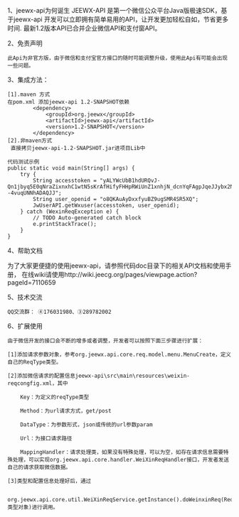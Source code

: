 1、jeewx-api为何诞生
  JEEWX-API 是第一个微信公众平台Java版极速SDK，基于jeewx-api 开发可以立即拥有简单易用的API，让开发更加轻松自如，节省更多时间. 最新1.2版本API已合并企业微信API和支付窗API。
 
2、免责声明

	此Api为非官方版，由于微信和支付宝官方接口的随时可能调整升级，使用此Api有可能会出现一些问题。

3、集成方法：

	[1].maven 方式
    在pom.xml 添加jeewx-api 1.2-SNAPSHOT依赖
			<dependency>  
				<groupId>org.jeewx</groupId>  
				<artifactId>jeewx-api</artifactId>  
				<version>1.2-SNAPSHOT</version>  
			</dependency>
	[2].非maven方式
     直接拷贝jeewx-api-1.2-SNAPSHOT.jar进项目Lib中

	代码测试示例
	public static void main(String[] args) {
		try {
			String accesstoken = "yALYWcUbB1hdURQvJ-Qn1jbyq5E0qNraZixnxhC1wtN5sKrAfHifyFHHpRWiUnZ1xnhjN_dcnYqFAgpJqeJJybx2NOVoEDZd7SFLjwFIvM8AJv3a8EGarbY0jo--4vuqUNNhADAQJJ";
			String user_openid = "o8QKAuAyDxxfyuBZ9ugSMR4SR5XQ";
			JwUserAPI.getWxuser(accesstoken, user_openid);
		} catch (WexinReqException e) {
			// TODO Auto-generated catch block
			e.printStackTrace();
		}
	}
	
4、帮助文档

  为了大家更便捷的使用jeewx-api，请参照代码doc目录下的相关API文档和使用手册，
  在线wiki请使用http://wiki.jeecg.org/pages/viewpage.action?pageId=7110659

5、技术交流

	QQ交流群： ④176031980、③289782002

6、扩展使用

	由于微信开发的接口会不断的增多或者调整，开发者可以按照下面三步骤进行扩展：

	[1]添加请求参数对象，参考org.jeewx.api.core.req.model.menu.MenuCreate，定义自己的ReqType类型。

	[2]添加微信请求的配置信息jeewx-api\src\main\resources\weixin-reqcongfig.xml，其中

		Key：为定义的reqType类型

		Method：为url请求方式，get/post

		DataType：为参数形式，json或传统的url参数param

		Url：为接口请求路径

		MappingHandler：请求处理类，如果没有特殊处理，可以为空，如存在请求信息需要特殊处理，可以实现org.jeewx.api.core.handler.WeiXinReqHandler接口，开发者发送自己的请求获取微信数据。

	[3]类型和配置信息处理好后，通过

		org.jeewx.api.core.util.WeiXinReqService.getInstance().doWeinxinReq(ReqType类型对象)进行调用。

